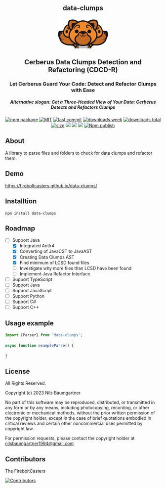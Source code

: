 <h2 align="center">
    data-clumps
</h2>

<p align="center">
    <img src="https://github.com/FireboltCasters/data-clumps/raw/master/public/logo.png" alt="backup" style="height:100px;"/>
</p>

<h2 align="center">
Cerberus Data Clumps Detection and Refactoring (CDCD-R)
</h2>

<h3 align="center">
Let Cerberus Guard Your Code: Detect and Refactor Clumps with Ease
</h3>

<h5 align="center">
Alternative slogan: Get a Three-Headed View of Your Data: Cerberus Detects and Refactors Clumps
</h5>

<p align="center">
  <a href="https://badge.fury.io/js/data-clumps.svg"><img src="https://badge.fury.io/js/data-clumps.svg" alt="npm package" /></a>
  <a href="https://img.shields.io/github/license/FireboltCasters/data-clumps"><img src="https://img.shields.io/github/license/FireboltCasters/data-clumps" alt="MIT" /></a>
  <a href="https://img.shields.io/github/last-commit/FireboltCasters/data-clumps?logo=git"><img src="https://img.shields.io/github/last-commit/FireboltCasters/data-clumps?logo=git" alt="last commit" /></a>
  <a href="https://www.npmjs.com/package/data-clumps"><img src="https://img.shields.io/npm/dm/data-clumps.svg" alt="downloads week" /></a>
  <a href="https://www.npmjs.com/package/data-clumps"><img src="https://img.shields.io/npm/dt/data-clumps.svg" alt="downloads total" /></a>
  <a href="https://github.com/FireboltCasters/data-clumps"><img src="https://shields.io/github/languages/code-size/FireboltCasters/data-clumps" alt="size" /></a>
  <a href="https://github.com/google/gts" alt="Google TypeScript Style"><img src="https://img.shields.io/badge/code%20style-google-blueviolet.svg"/></a>
  <a href="https://shields.io/" alt="Google TypeScript Style"><img src="https://img.shields.io/badge/uses-TypeScript-blue.svg"/></a>
  <a href="https://github.com/marketplace/actions/lint-action"><img src="https://img.shields.io/badge/uses-Lint%20Action-blue.svg"/></a>
  <a href="https://github.com/FireboltCasters/data-clumps/actions/workflows/npmPublish.yml"><img src="https://github.com/FireboltCasters/data-clumps/actions/workflows/npmPublish.yml/badge.svg" alt="Npm publish" /></a>
</p>

## About

A library to parse files and folders to check for data clumps and refactor them.

## Demo

https://fireboltcasters.github.io/data-clumps/

## Installtion

```
npm install data-clumps
```

## Roadmap

- [ ] Support Java
    - [X] Integrated Antlr4
    - [X] Converting of JavaCST to JavaAST
    - [X] Creating Data Clumps AST
    - [X] Find minimum of LCSD found files
    - [ ] Investigate why more files than LCSD have been found
    - [ ] Implement Java Refactor Interface
- [ ] Support TypeScript
- [ ] Support Java
- [ ] Support JavaScript
- [ ] Support Python
- [ ] Support C#
- [ ] Support C++

## Usage example

```javascript
import {Parser} from 'data-clumps';

async function exampleParse() {

}
```

## License

All Rights Reserved.

Copyright (c) 2023 Nils Baumgartner

No part of this software may be reproduced, distributed, or transmitted in any form or by any means, including photocopying, recording, or other electronic or mechanical methods, without the prior written permission of the copyright holder, except in the case of brief quotations embodied in critical reviews and certain other noncommercial uses permitted by copyright law.

For permission requests, please contact the copyright holder at nilsbaumgartner1994@gmail.com



## Contributors

The FireboltCasters

<a href="https://github.com/FireboltCasters/data-clumps"><img src="https://contrib.rocks/image?repo=FireboltCasters/data-clumps" alt="Contributors" /></a>
